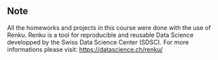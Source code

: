 Note
---
All the homeworks and projects in this course were done with the use of Renku.
Renku is a tool for reproducible and reusable Data Science developped by the Swiss Data Science Center (SDSC).
For more informations please visit: https://datascience.ch/renku/
